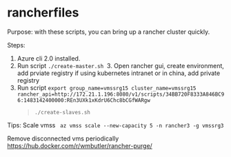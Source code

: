 # rancherfiles

Purpose:
  with these scripts, you can bring up a rancher cluster quickly.
  
Steps:
  1. Azure cli 2.0 installed.
  2. Run script
     `./create-master.sh`
  3. Open rancher gui, create environment, add prviate registry if using kubernetes intranet or in china, add private registry
  4. Run script
     `export group_name=vmssrg15 cluster_name=vmssrg15 rancher_api=http://172.21.1.196:8080/v1/scripts/34BB720F8333A846BC96:1483142400000:REn3UXk1xKdrU6Chc8bCGfWARgw`
     > `./create-slaves.sh`

Tips:
  Scale vmss ` az vmss scale --new-capacity 5 -n rancher3 -g vmssrg3`
  
  Remove disconnected vms periodically https://hub.docker.com/r/wmbutler/rancher-purge/
